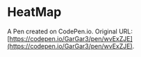 # HeatMap

A Pen created on CodePen.io. Original URL: [https://codepen.io/GarGar3/pen/wvExZJE](https://codepen.io/GarGar3/pen/wvExZJE).

